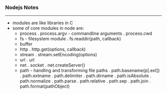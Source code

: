 ### Nodejs Notes
---

* modules are like libraries in C
* some of core modules in node are:
    - process
        . process.argv - commandline arguments
        . process.cwd
    - fs - filesystem module
        . fs.readdir(path, callback)
    - buffer
    - http
        . http.get(options, callback)
    - stream
        . stream.setEncoding(options)
    - url
        . url
    - net
        . socket
        . net.createServer()
    - path - handling and transforming file paths
        . path.basename(p[.ext])
        . path.extname
        . path.delimiter
        . path.dirname
        . path.isAbsolute
        . path.normalize
        . path.parse
        . path.relative
        . path.sep
        . path.join
        . path.format(pathObject)
